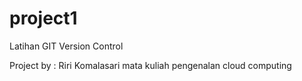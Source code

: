 # project1
Latihan GIT Version Control

Project by : Riri Komalasari
mata kuliah pengenalan cloud computing
